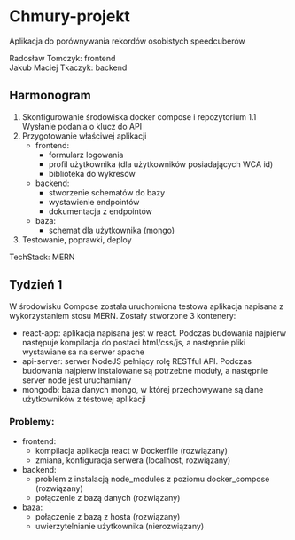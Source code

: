 # Chmury-projekt
Aplikacja do porównywania rekordów osobistych speedcuberów

Radosław Tomczyk: frontend<br>
Jakub Maciej Tkaczyk: backend

## Harmonogram

1. Skonfigurowanie środowiska docker compose i repozytorium
    1.1 Wysłanie podania o klucz do API
2. Przygotowanie właściwej aplikacji
    - frontend: 
        - formularz logowania
        - profil użytkownika (dla użytkowników posiadających WCA id)
        - biblioteka do wykresów
    - backend: 
        - stworzenie schematów do bazy
        - wystawienie endpointów
        - dokumentacja z endpointów
    - baza:
        - schemat dla użytkownika (mongo)
3. Testowanie, poprawki, deploy

TechStack: MERN

## Tydzień 1
W środowisku Compose została uruchomiona testowa aplikacja napisana z wykorzystaniem stosu MERN. Zostały stworzone 3 kontenery:
- react-app: aplikacja napisana jest w react. Podczas budowania najpierw następuje kompilacja do postaci html/css/js, a następnie pliki wystawiane sa na serwer apache
- api-server: serwer NodeJS pełniący rolę RESTful API. Podczas budowania najpierw instalowane są potrzebne moduły, a następnie server node jest uruchamiany
- mongodb: baza danych mongo, w której przechowywane są dane użytkowników z testowej aplikacji

### Problemy:
- frontend: 
    - kompilacja aplikacja react w Dockerfile (rozwiązany)
    - zmiana, konfiguracja serwera (localhost, rozwiązany)
- backend: 
    - problem z instalacją node_modules z poziomu docker_compose (rozwiązany)
    - połączenie z bazą danych (rozwiązany)
- baza:
    - połączenie z bazą z hosta (rozwiązany)
    - uwierzytelnianie użytkownika (nierozwiązany)
